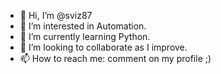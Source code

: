 - 👋 Hi, I’m @sviz87
- 👀 I’m interested in Automation.
- 🌱 I’m currently learning Python.
- 💞️ I’m looking to collaborate as I improve.
- 📫 How to reach me: comment on my profile ;)

<!---
sviz87/sviz87 is a ✨ special ✨ repository because its `README.md` (this file) appears on your GitHub profile.
You can click the Preview link to take a look at your changes.
--->
